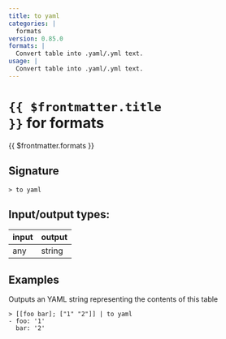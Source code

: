 ```yaml
---
title: to yaml
categories: |
  formats
version: 0.85.0
formats: |
  Convert table into .yaml/.yml text.
usage: |
  Convert table into .yaml/.yml text.
---
```

<!-- This file is automatically generated. Please edit the command in https://github.com/nushell/nushell instead. -->

# <code>{{ $frontmatter.title }}</code> for formats

<div class='command-title'>{{ $frontmatter.formats }}</div>

## Signature

```> to yaml ```


## Input/output types:

| input | output |
| ----- | ------ |
| any   | string |

## Examples

Outputs an YAML string representing the contents of this table
```shell
> [[foo bar]; ["1" "2"]] | to yaml
- foo: '1'
  bar: '2'

```
